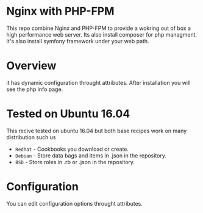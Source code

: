 Nginx with PHP-FPM
==========

This repo combine Nginx and PHP-FPM to provide a wokring out of box a high performance web server. Its also install composer for php managment. It's also install symfony framework under your web path.

Overview
========

it has dynamic configuration throught attributes. After installation you will see the php info page.


Tested on Ubuntu 16.04
======================

This recive tested on ubuntu 16.04 but both base recipes work on many distribution such us

* `Redhat` - Cookbooks you download or create.
* `Debian` - Store data bags and items in .json in the repository.
* `BSD` - Store roles in .rb or .json in the repository.

Configuration
=============

You can edit configuration options throught attributes.
